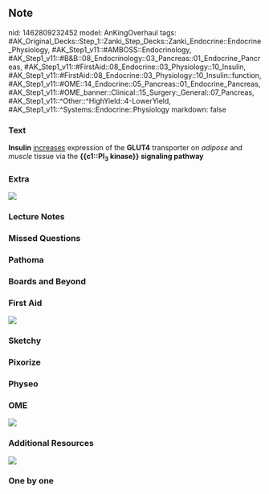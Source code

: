 ## Note
nid: 1462809232452
model: AnKingOverhaul
tags: #AK_Original_Decks::Step_1::Zanki_Step_Decks::Zanki_Endocrine::Endocrine_Physiology, #AK_Step1_v11::#AMBOSS::Endocrinology, #AK_Step1_v11::#B&B::08_Endocrinology::03_Pancreas::01_Endocrine_Pancreas, #AK_Step1_v11::#FirstAid::08_Endocrine::03_Physiology::10_Insulin, #AK_Step1_v11::#FirstAid::08_Endocrine::03_Physiology::10_Insulin::function, #AK_Step1_v11::#OME::14_Endocrine::05_Pancreas::01_Endocrine_Pancreas, #AK_Step1_v11::#OME_banner::Clinical::15_Surgery:_General::07_Pancreas, #AK_Step1_v11::^Other::^HighYield::4-LowerYield, #AK_Step1_v11::^Systems::Endocrine::Physiology
markdown: false

### Text
<b>Insulin</b> <u>increases</u> expression of the <b>GLUT4</b>
transporter on <i>adipose</i> and <i>muscle</i> tissue via the
<b>{{c1::PI<sub>3</sub> kinase}} signaling pathway</b>

### Extra
<img src="paste-166202349453660.jpg">

### Lecture Notes


### Missed Questions


### Pathoma


### Boards and Beyond


### First Aid
<img src="tmpz1Od0y.png">

### Sketchy


### Pixorize


### Physeo


### OME
<div class="ome-widget">
  <a href=
  "https://onlinemeded.org/spa/surgery-general/pancreas/acquire?ref=anki">
  <img src="_OME_AnkiFlashcards_Lesson_4.png"></a>
</div>

### Additional Resources
<img src="paste-1699ec3c5752c4154f26b0bbe344683d86ef0141.jpg">

### One by one

